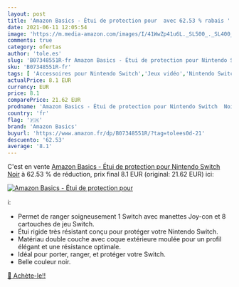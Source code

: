 ```yaml
---
layout: post
title: 'Amazon Basics - Étui de protection pour  avec 62.53 % rabais '
date: 2021-06-11 12:05:54
image: 'https://m.media-amazon.com/images/I/41WwZp41u6L._SL500_._SL400_.jpg'
comments: true
category: ofertas
author: 'tole.es'
slug: 'B07348551R-fr Amazon Basics - Étui de protection pour Nintendo Switch Noir'
sku: 'B07348551R-fr'
tags: [ 'Accessoires pour Nintendo Switch','Jeux vidéo','Nintendo Switch:  Consoles, jeux et accessoires','amazon basics','Étuis et protection pour Nintendo Switch','Étuis pour Nintendo Switch', ]
actualPrice: 8.1 EUR
currency: EUR
price: 8.1
comparePrice: 21.62 EUR
prodname: 'Amazon Basics - Étui de protection pour Nintendo Switch  Noir'
country: 'fr'
flag: '🇫🇷'
brand: 'Amazon Basics'
buyurl: 'https://www.amazon.fr/dp/B07348551R/?tag=tolees0d-21'
descuento: '62.53'
average: '8.1'
---
```


C'est en vente [Amazon Basics - Étui de protection pour Nintendo Switch  Noir](https://www.amazon.fr/dp/B07348551R/?tag=tolees0d-21)  à  62.53 % de réduction, prix final  8.1 EUR (original: 21.62 EUR) ici:

[![Amazon Basics - Étui de protection pour ](https://m.media-amazon.com/images/I/41WwZp41u6L._SL500_._SL400_.jpg)](https://www.amazon.fr/dp/B07348551R/?tag=tolees0d-21)

ℹ️:

- Permet de ranger soigneusement 1 Switch avec manettes Joy-con et 8 cartouches de jeu Switch.
- Étui rigide très résistant conçu pour protéger votre Nintendo Switch.
- Matériau double couche avec coque extérieure moulée pour un profil élégant et une résistance optimale.
- Idéal pour porter, ranger, et protéger votre Switch.
- Belle couleur noir.

[🛒 Achète-le!!](https://www.amazon.fr/dp/B07348551R/?tag=tolees0d-21)
